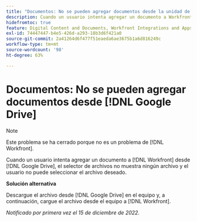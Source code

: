 ```yaml
---
title: "Documentos: No se pueden agregar documentos desde la unidad de Google"
description: Cuando un usuario intenta agregar un documento a Workfront desde Google Drive, el selector de archivos no muestra ningún archivo y el usuario no puede seleccionar el archivo deseado.
hidefromtoc: true
feature: Digital Content and Documents, Workfront Integrations and Apps
exl-id: 74447447-b4e5-426d-a293-18b3d6f421a0
source-git-commit: 2a41264d6f477f51eaeda6ae3675b1a6d816249c
workflow-type: tm+mt
source-wordcount: '98'
ht-degree: 63%

---
```


# Documentos: No se pueden agregar documentos desde [!DNL Google Drive]

<!--On WF and WFP TOCs-->

>[!NOTE]
>
>Este problema se ha cerrado porque no es un problema de [!DNL Workfront].

Cuando un usuario intenta agregar un documento a [!DNL Workfront] desde [!DNL Google Drive], el selector de archivos no muestra ningún archivo y el usuario no puede seleccionar el archivo deseado.

**Solución alternativa**

Descargue el archivo desde [!DNL Google Drive] en el equipo y, a continuación, cargue el archivo desde el equipo a [!DNL Workfront].

_Notificado por primera vez el 15 de diciembre de 2022._
